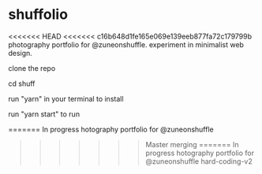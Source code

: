 # shuffolio

<<<<<<< HEAD
<<<<<<< c16b648d1fe165e069e139eeb877fa72c179799b
photography portfolio for @zuneonshuffle. experiment in minimalist web design.

clone the repo

cd shuff

run "yarn" in your terminal to install

run "yarn start" to run



=======
In progress hotography portfolio for @zuneonshuffle
>>>>>>> Master merging
=======
In progress hotography portfolio for @zuneonshuffle
>>>>>>> hard-coding-v2
